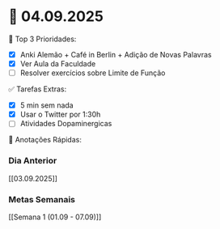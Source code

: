 # 📅 04.09.2025

🌟 Top 3 Prioridades:
- [x] Anki Alemão + Café in Berlin + Adição de Novas Palavras
- [x] Ver Aula da Faculdade
- [ ] Resolver exercícios sobre Limite de Função

✅ Tarefas Extras:
- [x] 5 min sem nada
- [x] Usar o Twitter por 1:30h
- [ ] Atividades Dopaminergicas

📖 Anotações Rápidas:

### Dia Anterior
[[03.09.2025]]
### Metas Semanais
[[Semana 1 (01.09 - 07.09)]]